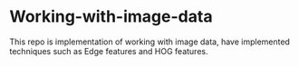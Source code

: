 # Working-with-image-data
This repo is implementation of working with image data, have implemented techniques such as Edge features and HOG features.
